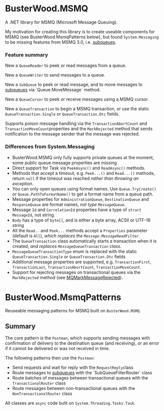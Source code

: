 # BusterWood.MSMQ

A .NET library for MSMQ (Microsoft Message Queuing).

My motivation for creating this library is to create useable components for MSMQ (see BusterWood.MsmqPatterns below), but found `System.Messaging` to be
missing features from MSMQ 3.0, i.e. [subqueues](https://msdn.microsoft.com/en-us/library/ms711414(v=vs.85).aspx).

### Feature summary

New a `QueueReader` to peek or read messages from a queue.

New a `QueueWriter` to send messages to a queue.

New a `SubQueue` to peek or read message, and to move messages to [subqueues](https://msdn.microsoft.com/en-us/library/ms711414(v=vs.85).aspx) via `Queue.MoveMessage` method.

New a `QueueCursor` to peek or receive messages using a MSMQ cursor.

New a `QueueTransaction` to begin a MSMQ transaction, or use the static `QueueTransaction.Single` or `QueueTransaction.Dtc` fields.

Supports poison message handling via the `TransactionAbortCount` and `TransactionMoveCount`properties and the `MarkRejected` method that sends notification to the message sender that the message was rejected.

### Differences from System.Messaging

* BusterWood.MSMQ only fully supports private queues at the moment, some public queue message properties are missing
* Direct support for Task via `PeekAsync()` and `ReadAsync()` methods.
* Methods that accept a timeout, e.g. `Peek...()` and `Read...()` methods, return `null` if the timeout was reached _rather than throwing an exception_.
* You can only open queues using format names.  Use `Queue.TryCreate()` or `Queue.PathToFormatName()` to get a format name from a queue path.
* Message properties for `AdministrationQueue`, `DestinationQueue` and `ResponseQueue` are format names, _not type `MessageQueue`_.
* Message `Id` and `CorrelationId` properties have a type of `struct MessageId`, not string.
* `Body` has a type of `byte[]`, and is either a byte array, ACSII or UTF-16 string
* All the `Read..` and `Peek...` methods accept a `Properties` parameter (default is `All`), _which replaces the `Message.MessageReadFilter`_.
* The `QueueTransaction` class automatically starts a transaction when it is created, _and replaces `MessageQueueTransaction` class_.
* `MessageQueueTransactionType` enum is replaced with the static `QueueTransaction.Single` or `QueueTransaction.Dtc` fields
* Additional message properties are supported, e.g. `TransactionFirst`, `TransactionLast`, `TransactionAbortCount`, `TransactionMoveCount`.
* Support for rejecting messages on transactional queues via the `MarkRejected` method (see [MQMarkMessageRejected](https://msdn.microsoft.com/en-us/library/ms707071(v=vs.85).aspx)).

# BusterWood.MsmqPatterns

Reuseable messaging patterns for MSMQ built on `BusterWood.MSMQ`.

## Summary

The core pattern is the `Postman`, which supports sending messages with confirmation of delivery to the destination queue (and receiving), _or_ an error if it cannot be delivered or was not received in time.

The following patterns then use the `Postman`:
* Send requests and wait for reply with the `RequestReply`class
* Route messages to [subqueues](https://msdn.microsoft.com/en-us/library/ms711414(v=vs.85).aspx) with the `SubQueueFilterRouter` class
* Route batches of messages between transactional queues with the `TransactionalRouter` class
* Route messages between non-transactional queues with the `NonTransactionalRouter` class

All classes are `async` code bulit on `System.Threading.Tasks.Task`.
